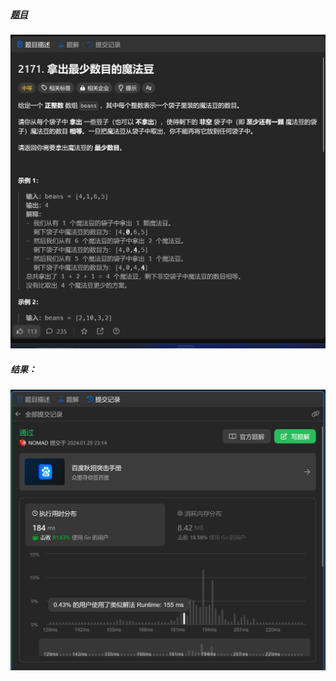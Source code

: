 ##### [题目](https://leetcode.cn/problems/removing-minimum-number-of-magic-beans/description/)
![pic](img.png)
##### 结果：
![pic](result.png)